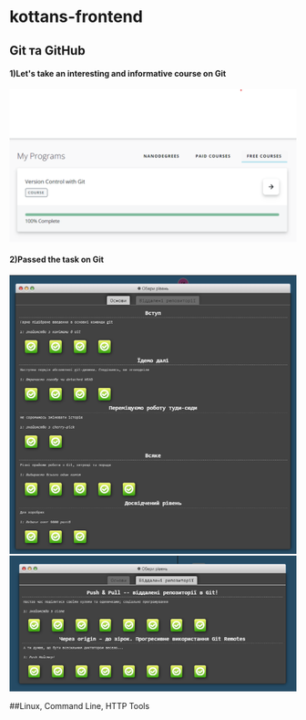 # kottans-frontend
## Git та GitHub
#### 1)Let's take an interesting and informative course on Git
![image git course](https://github.com/vasylkomarnytskyi/kottans-frontend/blob/main/Git%20and%20%20GitHub/git_and_github_course.png)

#### 2)Passed the task on Git
![image git task1](https://github.com/vasylkomarnytskyi/kottans-frontend/blob/main/Git%20and%20%20GitHub/git_and_github_task_img1.png)
![image git task2](https://github.com/vasylkomarnytskyi/kottans-frontend/blob/main/Git%20and%20%20GitHub/git_and_github_task_img2.png)

##Linux, Command Line, HTTP Tools
